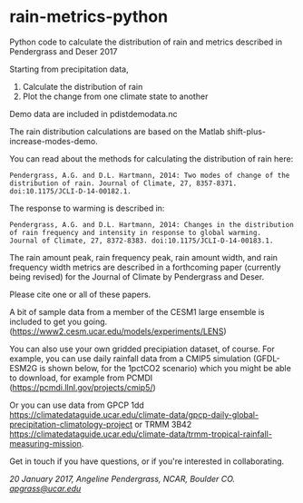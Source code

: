 # rain-metrics-python
Python code to calculate the distribution of rain and metrics described in Pendergrass and Deser 2017

Starting from precipitation data,                                                                                                                                   
1. Calculate the distribution of rain                                                                                                                                     
2. Plot the change from one climate state to another                                                                           

Demo data are included in pdistdemodata.nc 

The rain distribution calculations are based on the Matlab shift-plus-increase-modes-demo.                              

You can read about the methods for calculating the distribution of rain here:

	Pendergrass, A.G. and D.L. Hartmann, 2014: Two modes of change of the 
  	distribution of rain. Journal of Climate, 27, 8357-8371. 
  	doi:10.1175/JCLI-D-14-00182.1.  
  
The response to warming is described in: 

	Pendergrass, A.G. and D.L. Hartmann, 2014: Changes in the distribution 
  	of rain frequency and intensity in response to global warming. 
  	Journal of Climate, 27, 8372-8383. doi:10.1175/JCLI-D-14-00183.1. 

The rain amount peak, rain frequency peak, rain amount width, and rain frequency width metrics are described in a forthcoming paper (currently being revised) for the Journal of Climate by Pendergrass and Deser. 

Please cite one or all of these papers. 

A bit of sample data from a member of the CESM1 large ensemble is included to get you going.
(https://www2.cesm.ucar.edu/models/experiments/LENS)

You can also use your own gridded precipiation dataset, of course.
For example, you can use daily rainfall data from a CMIP5 simulation
(GFDL-ESM2G is shown below, for the 1pctCO2 scenario)
which you might be able to download, for example from PCMDI
(https://pcmdi.llnl.gov/projects/cmip5/)

Or you can use data from GPCP 1dd
https://climatedataguide.ucar.edu/climate-data/gpcp-daily-global-precipitation-climatology-project
or TRMM 3B42
https://climatedataguide.ucar.edu/climate-data/trmm-tropical-rainfall-measuring-mission.

Get in touch if you have questions, or if you're interested in collaborating. 

*20 January 2017, Angeline Pendergrass, NCAR, Boulder CO. apgrass@ucar.edu*
